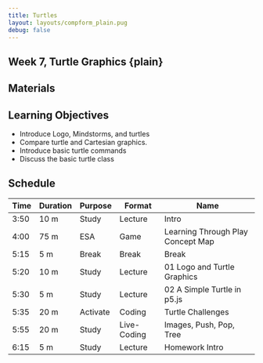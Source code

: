 ```yaml
---
title: Turtles
layout: layouts/compform_plain.pug
debug: false
---
```

## Week 7, Turtle Graphics {plain}

## Materials

## Learning Objectives

- Introduce Logo, Mindstorms, and turtles
- Compare turtle and Cartesian graphics.
- Introduce basic turtle commands
- Discuss the basic turtle class


## Schedule
<!--
| Time | ESA           | Type           | Activity                    |
| ---- | ------------- | -------------- | --------------------------- |
| Pre  | TBA           | -              | Seymour Papert Videos       |
| 3:50 | Review+Engage | Discussion     | Homework Review             |
| 4:20 | Study         | Lecture        | 01 Logo and Turtle Graphics |
| 4:50 | Study         | Lecture        | 02 A Simple Turtle in p5.js |
| 5:00 | Activate      | Code           | Turtle Challenges + Break   |
| 5:25 | Study         | Code Lecture   | Challenges Discussion       |
| 5:35 | Study         | Study Examples | Images, Push, Pop, Tree     |
| 5:50 | Study         | Code Lecture   | Turtle Class                |
| 6:10 | Intro         | Intro          | MFA Assignment              |
-->

| Time | Duration | Purpose  | Format      | Name                              |
| ---- | -------- | -------- | ----------- | --------------------------------- |
| 3:50 | 10 m     | Study    | Lecture     | Intro                             |
| 4:00 | 75 m     | ESA      | Game        | Learning Through Play Concept Map |
| 5:15 | 5 m      | Break    | Break       | Break                             |
| 5:20 | 10 m     | Study    | Lecture     | 01 Logo and Turtle Graphics       |
| 5:30 | 5 m      | Study    | Lecture     | 02 A Simple Turtle in p5.js       |
| 5:35 | 20 m     | Activate | Coding      | Turtle Challenges                 |
| 5:55 | 20 m     | Study    | Live-Coding | Images, Push, Pop, Tree           |
| 6:15 | 5 m      | Study    | Lecture     | Homework Intro                    |


<!--
## Lecture

### Logo and Turtle Graphics

- I'm a design + technology teacher and grew up programming.
- Seymour Papert researched how technology could support teaching.

.

- [Seymour Paper on Learning with Toys (1986)](https://www.youtube.com/watch?v=IhEovwWiniY)
- Playing with toys in a sophisticated way.
- Masterful use of computers.
- Creation vs consumption.

> In many schools today, the phrase "computer-aided instruction" means making the computer teach the child. One might say _the computer is being used to program the child_. In my vision, _the child programs the computer_ and, in doing so, both acquires a sense of mastery over a piece of the most modern and powerful technology and establishes an intimate contact with some of the deepest ideas from science, from mathematics, and from the art of intellectual model building.

.

- [Seymour Papert and Students (1972)](https://www.youtube.com/watch?v=5dZMgdqy7zY)
- Logo: Language created not for teaching students to code, but teaching students to code as a powerful tool for learning about the world.
- Turtle: a robot that provides a relatable context for coding

.

- [Seymour Papert on Logo + Body Syntonic Learning 4:25 - 6:45 - 8:23](https://youtu.be/ZG9cYhekB8A?t=4m25s)
- Body Syntonic Learning
- Transitional Objects
- Learning through Play

.

- [Steve Jobs, Bicycle for our minds](https://youtu.be/6kalMB8jDnY?t=3m29s)
- A bicycle is about efficiency: miles per effort
- Masterful use of a computer lets you explore ideas further per effort

### Turtle vs Cartesian

- Use examples in chapter
- start/end vs. angle/length
- absolute vs. relative


::: .activity
## Homework Review

Observe, describe, and critique sketches from the past week.


### Prepare

_Individually, 5 minutes_

- Review all of the posts made by your partner over the past week. 
- Choose one work that you wish to provide feedback on.


### Observe

_Individually, 5 minutes_

**Observe** the post carefully. Look at all images in the post. Read the post text. Look at any linked code or inspirations.


### Discuss

_Individually, 5 minutes_

**Describe** what you see. Focus on what you can _see_, don't comment on the artist's intent, process, or success.

_Individually, 5 minutes_

**Compare** the post another work. Quickly choose a well known artwork that you feel has a formal relationship to the sketch. Enumerate as many similarities and differences as you can.

_Individually, 5 minutes_

**Suggest** possible ways the sketch could be further developed. Technical, formal, aesthetics, framing, concept, content. 


/::


::: .assignment

## Comp Form Case Study

### Base
Conceive, create, and document a self-directed project that employs computational form. Your project may explore a concept introduced in class, suggested by one of your sketches, or revealed through personal investigation.{bigger}

This assignment is required for MFA students and suggested for BFA students.{bigger}

### Calendar
Your project is due before the start of the final class meeting. You may submit it at any time between now and then. I suggest completing this project in March, as a sort of midterm. That way you will have no final in this class.

March 30
: Optional proposals due. Proposals should be informal, 100-200 words, and include exactly two links to related web resources that I will find interesting. Submit proposals via email. Proposals are optional: you do not need an approved topic for this assignment.

  If you submit a proposal I will respond with my thoughts.

April 13
: Optional drafts due. Drafts should be complete, full-length, fully-proofed versions of your case study, meeting the full assignment requirements. Submit your draft by linking to your online case study. Optionally, include a google doc of your case study text.

  If you submit a complete draft, I will respond with my thoughts. If your draft is incomplete or not proofed, I will not respond.

May 11
: Last day to submit final.


### Deliverables
This project has two main deliverables:

1) The project itself. Your project should represent about 5-8 hours of work and have a clear connection to computational form. Your project does not need to employ a novel technique but it may. In either case your project should not be just an exploration of a technique: it should apply computational form within a specific context.
2) Your written case study. Host your case study online on the platform of your choosing. Turn in your case study by creating a post on the sketch blog with an image, link, and brief teaser text.
  - 500-1000 words
  - Describe your goals for the project and explain how your project works.
  - Emphasize the procedural methods employed by your project.
  - Include at least 3 cited references.
  - Include images of your work and precedents to support key ideas.
  - Edit your case study for spelling, grammar, clarity, and style.
  - Have your case study edited for spelling, grammar, clarity, and style by at least one other person.

 I highly suggest you build this case study into your online portfolio. You have an online portfolio, right?




/::

-->


